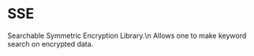 # SSE

Searchable Symmetric Encryption Library.\n
Allows one to make keyword search on encrypted data.
